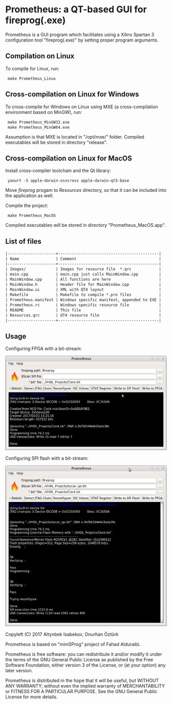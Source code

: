 # Prometheus: a QT-based GUI for fireprog(.exe)

Prometheus is a GUI program which facilitates using a Xilinx Spartan 3 configuration tool "fireprog(.exe)" by setting proper program arguments.

## Compilation on Linux
To compile for Linux, run:

     make Prometheus_Linux

## Cross-compilation on Linux for Windows
To cross-compile for Windows on Linux using MXE (a cross-compilation environment based on MinGW), run:

     make Prometheus_MinGW32.exe
     make Prometheus_MinGW64.exe

Assumption is that MXE is located in "/opt/mxe/" folder. Compiled executables will be stored in directory "release".

## Cross-compilation on Linux for MacOS
Install cross-compiler toolchain and the Qt library:

     yaourt -S apple-darwin-osxcross apple-darwin-qt5-base

Move *fireprog* progam to *Resources* directory, so that it can be included into the application as well.

Compile the project:

     make Prometheus_MacOS

Compiled executables will be stored in directory "Prometheus_MacOS.app".

## List of files
	|---------------------+--------------------------------------------|
	| Name                | Comment                                    |
	|---------------------+--------------------------------------------|
	| Images/             | Images for resource file  *.qrc            |
	| main.cpp            | main.cpp just calls MainWindow.cpp         |
	| MainWindow.cpp      | All functions are here                     |
	| MainWindow.h        | Header file for MainWindow.cpp             |
	| MainWindow.ui       | XML with QT4 layout                        |
	| Makefile            | Makefile to compile *.pro files            |
	| Prometheus.manifest | Windows specific manifest, appended to EXE |
	| Prometheus.rc       | Windows specific resource file             |
	| README              | This file                                  |
	| Resources.qrc       | QT4 resource file                          |
	|---------------------+--------------------------------------------|

## Usage
Configuring FPGA with a bit-stream:

![FPGA](PrometheusWriteToFPGA.png "Configuring FPGA with a bit-stream")

Configuring SPI flash with a bit-stream:

![FLASH](PrometheusWriteToFlash.png "Configuring SPI flash with a bit-stream")

Copyleft (C) 2017 Altynbek Isabekov, Onurhan Öztürk

Prometheus is based on "miniSProg" project of Fahad Alduraibi.

Prometheus is free software: you can redistribute it and/or modify
it under the terms of the GNU General Public License as published by
the Free Software Foundation, either version 3 of the License, or
(at your option) any later version.

Prometheus is distributed in the hope that it will be useful,
but WITHOUT ANY WARRANTY; without even the implied warranty of
MERCHANTABILITY or FITNESS FOR A PARTICULAR PURPOSE.  See the
GNU General Public License for more details.
